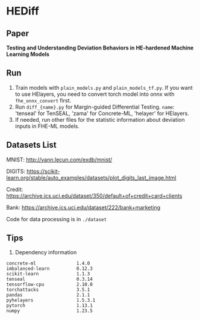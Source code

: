 # HEDiff

## Paper

**Testing and Understanding Deviation Behaviors in HE-hardened Machine Learning Models**

## Run

1. Train models with `plain_models.py` and `plain_models_tf.py`.
   If you want to use HElayers, you need to convert torch model into onnx with `fhe_onnx_convert` first.
2. Run `diff_{name}.py` for Margin-guided Differential Testing. `name`: 'tenseal' for TenSEAL, 'zama' for Concrete-ML, 'helayer' for HElayers.
3. If needed, run other files for the statistic information about deviation inputs in FHE-ML models.

## Datasets List

MNIST: http://yann.lecun.com/exdb/mnist/

DIGITS: https://scikit-learn.org/stable/auto_examples/datasets/plot_digits_last_image.html

Credit: https://archive.ics.uci.edu/dataset/350/default+of+credit+card+clients

Bank: https://archive.ics.uci.edu/dataset/222/bank+marketing

Code for data processing is in `./dataset`

## Tips

1. Dependency information

```
concrete-ml               1.4.0
imbalanced-learn          0.12.3
scikit-learn              1.1.3
tenseal                   0.3.14
tensorflow-cpu            2.10.0
torchattacks              3.5.1
pandas                    2.1.1
pyhelayers                1.5.3.1
pytorch                   1.13.1
numpy                     1.23.5
```
